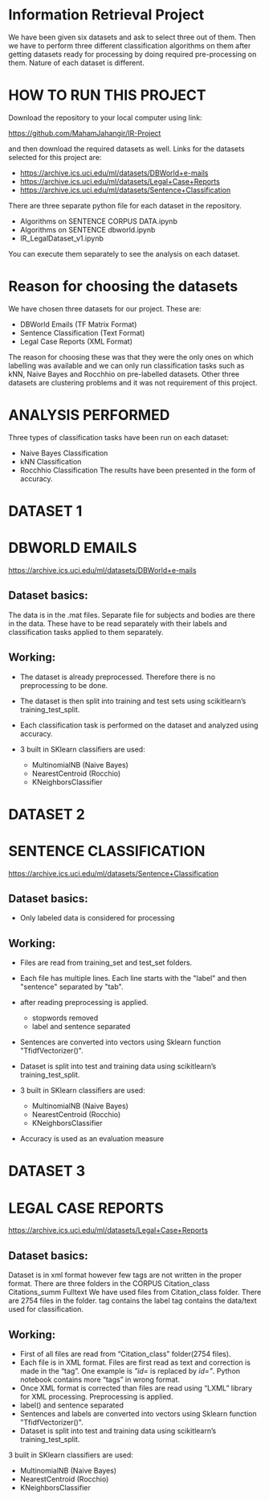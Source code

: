 # Information Retrieval Project

We have been given six datasets and ask to select three out of them. Then we have to perform three different classification algorithms on them after getting datasets ready for processing by doing required pre-processing on them. Nature of each dataset is different.

# HOW TO RUN THIS PROJECT

Download the repository to your local computer using link: 

https://github.com/MahamJahangir/IR-Project

and then download the required datasets as well. Links for the datasets selected for this project are:
-	https://archive.ics.uci.edu/ml/datasets/DBWorld+e-mails
-	https://archive.ics.uci.edu/ml/datasets/Legal+Case+Reports
-	https://archive.ics.uci.edu/ml/datasets/Sentence+Classification

There are three separate python file for each dataset in the repository.
- Algorithms on SENTENCE CORPUS DATA.ipynb
- Algorithms on SENTENCE dbworld.ipynb
- IR_LegalDataset_v1.ipynb

You can execute them separately to see the analysis on each dataset. 

# Reason for choosing the datasets
We have chosen three datasets for our project. These are:
- DBWorld Emails (TF Matrix Format)
- Sentence Classification (Text Format)
- Legal Case Reports (XML Format)

The reason for choosing these was that they were the only ones on which labelling was available and we can only run classification tasks such as kNN, Naive Bayes and Rocchhio on pre-labelled datasets. Other three datasets are clustering problems and it was not requirement of this project.

# ANALYSIS PERFORMED
Three types of classification tasks have been run on each dataset:
- Naive Bayes Classification
- kNN Classification
- Rocchhio Classification
The results have been presented in the form of accuracy.

# DATASET 1 
# DBWORLD EMAILS
https://archive.ics.uci.edu/ml/datasets/DBWorld+e-mails

## Dataset basics:
The data is in the .mat files. Separate file for subjects and bodies are there in the data. These have to be read separately with their labels and classification tasks applied to them separately.

## Working:
- The dataset is already preprocessed. Therefore there is no preprocessing to be done. 
- The dataset is then split into training and test sets using scikitlearn’s training_test_split.
- Each classification task is performed on the dataset and analyzed using accuracy.

- 3 built in SKlearn classifiers are used:
  - MultinomialNB (Naive Bayes)
  - NearestCentroid (Rocchio)
  - KNeighborsClassifier


# DATASET 2 
# SENTENCE CLASSIFICATION
https://archive.ics.uci.edu/ml/datasets/Sentence+Classification
## Dataset basics:
- Only labeled data is considered for processing

## Working:
- Files are read from training_set and test_set folders.
- Each file has multiple lines. Each line starts with the "label" and then "sentence" separated by "tab".
- after reading preprocessing is applied. 
  - stopwords removed
  - label and sentence separated
- Sentences are converted into vectors using Sklearn function "TfidfVectorizer()".
- Dataset is split into test and training data using scikitlearn’s training_test_split.

- 3 built in SKlearn classifiers are used:
  - MultinomialNB (Naive Bayes)
  - NearestCentroid (Rocchio)
  - KNeighborsClassifier

- Accuracy  is used as an evaluation measure  
  

# DATASET 3 
# LEGAL CASE REPORTS
https://archive.ics.uci.edu/ml/datasets/Legal+Case+Reports

## Dataset basics:
Dataset is in xml format however few tags are not written in the proper format.
There are three folders in the CORPUS
Citation_class
Citations_summ
Fulltext
We have used files from Citation_class folder. There are 2754 files in the folder.
<class> tag contains the label
<text> tag contains the data/text used for classification.

## Working:
- First of all files are read from “Citation_class” folder(2754 files).
- Each file is in XML format. Files are first read as text and correction is made in the “tag”. One example is _”id=_ is replaced by _id=”_. Python notebook contains more “tags” in wrong format.
- Once XML format is corrected than files are read using “LXML” library for XML processing.
Preprocessing is applied.
- label(<class>) and sentence<text> separated
- Sentences and labels are converted into vectors using Sklearn function "TfidfVectorizer()".
- Dataset is split into test and training data using scikitlearn’s training_test_split.

3 built in SKlearn classifiers are used:
- MultinomialNB (Naive Bayes)
- NearestCentroid (Rocchio)
- KNeighborsClassifier
